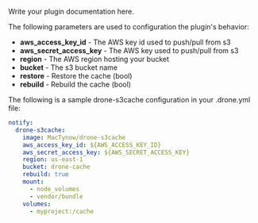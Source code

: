 Write your plugin documentation here.

The following parameters are used to configuration the plugin's behavior:

* **aws_access_key_id** - The AWS key id used to push/pull from s3
* **aws_secret_access_key** - The AWS key used to push/pull from s3
* **region** - The AWS region hosting your bucket
* **bucket** - The s3 bucket name
* **restore** - Restore the cache (bool)
* **rebuild** - Rebuild the cache (bool)

The following is a sample drone-s3cache configuration in your 
.drone.yml file:

```yaml
notify:
  drone-s3cache:
    image: MacTynow/drone-s3cache
    aws_access_key_id: ${AWS_ACCESS_KEY_ID}
    aws_secret_access_key: ${AWS_SECRET_ACCESS_KEY}
    region: us-east-1
    bucket: drone-cache
    rebuild: true
    mount: 
      - node_volumes
      - vendor/bundle
    volumes:
      - myproject:/cache
```
